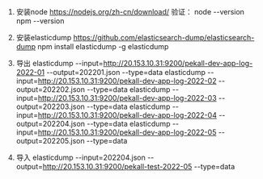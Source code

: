 1. 安装node
https://nodejs.org/zh-cn/download/
验证： 
node --version   
npm --version

2. 安装elasticdump
https://github.com/elasticsearch-dump/elasticsearch-dump
npm install elasticdump -g
elasticdump

3. 导出
elasticdump --input=http://20.153.10.31:9200/pekall-dev-app-log-2022-01 --output=202201.json --type=data
elasticdump --input=http://20.153.10.31:9200/pekall-dev-app-log-2022-02 --output=202202.json --type=data
elasticdump --input=http://20.153.10.31:9200/pekall-dev-app-log-2022-03 --output=202203.json --type=data
elasticdump --input=http://20.153.10.31:9200/pekall-dev-app-log-2022-04 --output=202204.json --type=data
elasticdump --input=http://20.153.10.31:9200/pekall-dev-app-log-2022-05 --output=202205.json --type=data

4. 导入
elasticdump --input=202204.json --output=http://20.153.10.31:9200/pekall-test-2022-05 --type=data